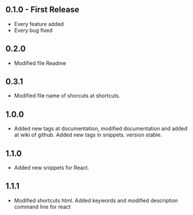 ## 0.1.0 - First Release
* Every feature added
* Every bug fixed

## 0.2.0
* Modified file Readme

## 0.3.1
* Modified file name of shorcuts at shortcuts.

## 1.0.0
* Added new tags at documentation, modified
documentation and added at wiki of github. Added new tags in snippets. version stable.

## 1.1.0
* Added new snippets for React.

## 1.1.1
* Modified shortcuts html. Added keywords and modified description command line for react  
